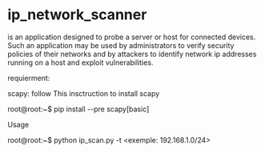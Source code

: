 # ip_network_scanner

is an application designed to probe a server or host for connected devices. Such an application may be used by administrators to verify security policies of their networks and by attackers to identify network ip addresses running on a host and exploit vulnerabilities.

requierment:

scapy: follow This insctruction to install scapy

root@root:~$ pip install --pre scapy[basic]

Usage

root@root:~$ python ip_scan.py -t <exemple: 192.168.1.0/24>
